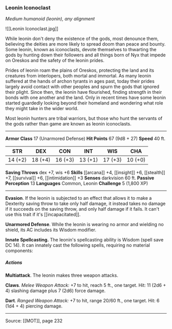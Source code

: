 ### Leonin Iconoclast
_Medium humanoid (leonin), any alignment_

![[Leonin Iconoclast.jpg]]

While leonin don't deny the existence of the gods, most denounce them, believing the deities are more likely to spread doom than peace and bounty. Some leonin, known as iconoclasts, devote themselves to thwarting the gods by hunting down their followers and all things born of Nyx that impede on Oreskos and the safety of the leonin prides.

Prides of leonin roam the plains of Oreskos, protecting the land and its creatures from interlopers, both mortal and immortal. As many leonin suffered at the hands of archon tyrants in ages past, today their prides largely avoid contact with other peoples and spurn the gods that ignored their plight. Since then, the leonin have flourished, finding strength in their bonds with one another and the land. Only in recent times have some leonin started guardedly looking beyond their homeland and wondering what role they might take in the wider world.

Most leonin hunters are tribal warriors, but those who hunt the servants of the gods rather than game are known as leonin iconoclasts.




---

**Armor Class** 17 (Unarmored Defense)
**Hit Points** 67 (9d8 + 27)
**Speed** 40 ft.

| STR     | DEX     | CON     | INT     | WIS     | CHA     |
|---------|---------|---------|---------|---------|---------|
| 14 (+2) | 18 (+4) | 16 (+3) | 13 (+1) | 17 (+3) | 10 (+0) |

**Saving Throws** dex +7, wis +6
**Skills** [[arcana]] +4, [[insight]] +6, [[stealth]] +7, [[survival]] +6, [[intimidation]] +3
**Senses** darkvision 60 ft.
**Passive Perception** 13
**Languages** Common, Leonin
**Challenge** 5 (1,800 XP)

---

**Evasion**. If the leonin is subjected to an effect that allows it to make a Dexterity saving throw to take only half damage, it instead takes no damage if it succeeds on the saving throw, and only half damage if it fails. It can't use this trait if it's [[incapacitated]].

**Unarmored Defense**. While the leonin is wearing no armor and wielding no shield, its AC includes its Wisdom modifier.

**Innate Spellcasting.** The leonin's spellcasting ability is Wisdom (spell save DC 14). It can innately cast the following spells, requiring no material components:

##### Actions
**Multiattack**. The leonin makes three weapon attacks.

**Claws**. _Melee Weapon Attack:_ +7 to hit, reach 5 ft., one target. Hit: 11 (2d6 + 4) slashing damage plus 7 (2d6) force damage.

**Dart**. _Ranged Weapon Attack:_ +7 to hit, range 20/60 ft., one target. Hit: 6 (1d4 + 4) piercing damage.


---

Source: [[MOT]], page 232